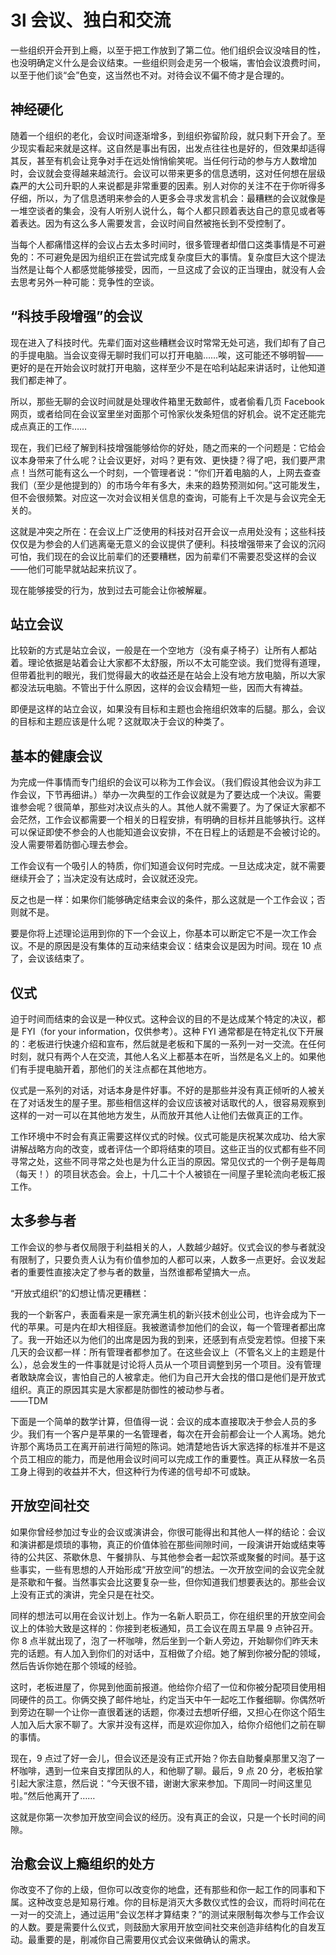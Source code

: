 # 3l 会议、独白和交流

一些组织开会开到上瘾，以至于把工作放到了第二位。他们组织会议没啥目的性，也没明确定义什么是会议结束。一些组织则会走另一个极端，害怕会议浪费时间，以至于他们谈“会”色变，这当然也不对。对待会议不偏不倚才是合理的。

## 神经硬化

随着一个组织的老化，会议时间逐渐增多，到组织弥留阶段，就只剩下开会了。至少现实看起来就是这样。这自然是事出有因，出发点往往也是好的，但效果却适得其反，甚至有机会让竞争对手在远处悄悄偷笑呢。当任何行动的参与方人数增加时，会议就会变得越来越流行。会议可以带来更多的信息透明，这对任何想在层级森严的大公司升职的人来说都是非常重要的因素。别人对你的关注不在于你听得多仔细，所以，为了信息透明来参会的人更多会寻求发言机会：最糟糕的会议就像是一堆空谈者的集会，没有人听别人说什么，每个人都只顾着表达自己的意见或者等着表达。因为有这么多人需要发言，会议时间自然被拖长到不受控制了。

当每个人都痛惜这样的会议占去太多时间时，很多管理者却借口这类事情是不可避免的：不可避免是因为组织正在尝试完成复杂度巨大的事情。复杂度巨大这个提法当然是让每个人都感觉能够接受，因而，一旦这成了会议的正当理由，就没有人会去思考另外一种可能：竞争性的空谈。

## “科技手段增强”的会议

现在进入了科技时代。先辈们面对这些糟糕会议时常常无处可逃，我们却有了自己的手提电脑。当会议变得无聊时我们可以打开电脑……唉，这可能还不够明智——更好的是在开始会议时就打开电脑，这样至少不是在哈利站起来讲话时，让他知道我们都走神了。

所以，那些无聊的会议时间就是处理收件箱里无数邮件，或者偷看几页 Facebook 网页，或者给同在会议室里坐对面那个可怜家伙发条短信的好机会。说不定还能完成点真正的工作……

现在，我们已经了解到科技增强能够给你的好处，随之而来的一个问题是：它给会议本身带来了什么呢？让会议更好，对吗？更有效、更快捷？得了吧，我们要严肃点！当然可能有这么一个时刻，一个管理者说：“你们开着电脑的人，上网去查查我们（至少是他提到的）的市场今年有多大，未来的趋势预测如何。”这可能发生，但不会很频繁。对应这一次对会议相关信息的查询，可能有上千次是与会议完全无关的。

这就是冲突之所在：在会议上广泛使用的科技对召开会议一点用处没有；这些科技仅仅是为参会的人们逃离毫无意义的会议提供了便利。科技增强带来了会议的沉闷可怕，我们现在的会议比前辈们的还要糟糕，因为前辈们不需要忍受这样的会议——他们可能早就站起来抗议了。

现在能够接受的行为，放到过去可能会让你被解雇。

## 站立会议

比较新的方式是站立会议，一般是在一个空地方（没有桌子椅子）让所有人都站着。理论依据是站着会让大家都不太舒服，所以不太可能空谈。我们觉得有道理，但带着批判的眼光，我们觉得最大的收益还是在站会上没有地方放电脑，所以大家都没法玩电脑。不管出于什么原因，这样的会议会精短一些，因而大有裨益。

即便是这样的站立会议，如果没有目标和主题也会拖组织效率的后腿。那么，会议的目标和主题应该是什么呢？这就取决于会议的种类了。

## 基本的健康会议

为完成一件事情而专门组织的会议可以称为工作会议。（我们假设其他会议为非工作会议，下节再细讲。）举办一次典型的工作会议就是为了要达成一个决议。需要谁参会呢？很简单，那些对决议点头的人。其他人就不需要了。为了保证大家都不会茫然，工作会议都需要一个相关的日程安排，有明确的目标并且能够执行。这样可以保证即使不参会的人也能知道会议安排，不在日程上的话题是不会被讨论的。没人需要带着防御心理去参会。

工作会议有一个吸引人的特质，你们知道会议何时完成。一旦达成决定，就不需要继续开会了；当决定没有达成时，会议就还没完。

反之也是一样：如果你们能够确定结束会议的条件，那么这就是一个工作会议；否则就不是。

要是你将上述理论运用到你的下一个会议上，你基本可以断定它不是一次工作会议。不是的原因是没有集体的互动来结束会议：结束会议是因为时间。现在 10 点了，会议该结束了。

## 仪式

迫于时间而结束的会议是一种仪式。这种会议的目的不是达成某个特定的决议，都是 FYI（for your information，仅供参考）。这种 FYI 通常都是在特定礼仪下开展的：老板进行快速介绍和宣布，然后就是老板和下属的一系列一对一交流。在任何时刻，就只有两个人在交流，其他人名义上都基本在听，当然是名义上的。如果他们有手提电脑开着，那他们的关注点都在其他地方。

仪式是一系列的对话，对话本身是件好事。不好的是那些并没有真正倾听的人被关在了对话发生的屋子里。那些相信这样的会议应该被对话取代的人，很容易观察到这样的一对一可以在其他地方发生，从而放开其他人让他们去做真正的工作。

工作环境中不时会有真正需要这样仪式的时候。仪式可能是庆祝某次成功、给大家讲解战略方向的改变，或者评估一个即将结束的项目。这些正当的仪式都有些不同寻常之处，这些不同寻常之处也是为什么正当的原因。常见仪式的一个例子是每周（每天！）的项目状态会。会上，十几二十个人被锁在一间屋子里轮流向老板汇报工作。

## 太多参与者

工作会议的参与者仅局限于利益相关的人，人数越少越好。仪式会议的参与者就没有限制了，只要负责人认为有价值参加的人都可以来，人数多一点更好。会议发起者的重要性直接决定了参与者的数量，当然谁都希望搞大一点。

“开放式组织”的幻想让情况更糟糕：

我的一个新客户，表面看来是一家充满生机的新兴技术创业公司，也许会成为下一代的苹果。可是内在却大相径庭。我被邀请参加他们的会议，每一个管理者都出席了。我一开始还以为他们的出席是因为我的到来，还感到有点受宠若惊。但接下来几天的会议都一样：所有管理者都参加了。在这些会议上（不管名义上的主题是什么），总会发生的一件事就是讨论将人员从一个项目调整到另一个项目。没有管理者敢缺席会议，害怕自己的人被拿走。他们为自己开大会找的借口是他们是开放式组织。真正的原因其实是大家都是防御性的被动参与者。  
——TDM

下面是一个简单的数学计算，但值得一说：会议的成本直接取决于参会人员的多少。我们有一个客户是苹果的一名管理者，每次在开会前都会让一个人离场。她允许那个离场员工在离开前进行简短的陈词。她清楚地告诉大家选择的标准并不是这个员工相应的能力，而是他用会议时间可以完成工作的重要性。真正从释放一名员工身上得到的收益并不大，但这种行为传递的信号却不可或缺。

## 开放空间社交

如果你曾经参加过专业的会议或演讲会，你很可能得出和其他人一样的结论：会议和演讲都是烦琐的事物，真正的价值体验在那些间隙时间，一段演讲开始或结束等待的公共区、茶歇休息、午餐排队、与其他参会者一起饮茶或聚餐的时间。基于这些事实，一些有思想的人开始形成“开放空间”的想法。一次开放空间的会议完全就是茶歇和午餐。当然事实会比这要复杂一些，但你知道我们想要表达的。那些会议上没有正式的演讲，完全只是在社交。

同样的想法可以用在会议计划上。作为一名新人职员工，你在组织里的开放空间会议上的体验大致是这样的：你接到老板通知，员工会议在周五早晨 9 点钟召开。你 8 点半就出现了，泡了一杯咖啡，然后坐到一个新人旁边，开始聊你们昨天未完的话题。有人加入到你们的对话中，互相做了介绍。她了解到你被分配的领域，然后告诉你她在那个领域的经验。

这时，老板进屋了，你晃到他面前报道。他给你介绍了一位和你被分配项目使用相同硬件的员工。你俩交换了邮件地址，约定当天中午一起吃工作餐细聊。你偶然听到旁边在聊一个让你一直很着迷的话题，你凑过去想听仔细，又担心在你这个陌生人加入后大家不聊了。大家并没有这样，而是欢迎你加入，给你介绍他们之前在聊的事情。

现在，9 点过了好一会儿，但会议还是没有正式开始？你去自助餐桌那里又泡了一杯咖啡，遇到一位来自支撑团队的人，和他聊了聊。最后，9 点 20 分，老板拍掌引起大家注意，然后说：“今天很不错，谢谢大家来参加。下周同一时间这里见啦。”然后他离开了……

这就是你第一次参加开放空间会议的经历。没有真正的会议，只是一个长时间的间隙。

## 治愈会议上瘾组织的处方

你改变不了你的上级，但你可以改变你的地盘，还有那些和你一起工作的同事和下属。这种改变总是知易行难。你的目标是消灭大多数仪式性的会议，而将时间花在一对一的交流上，通过运用“会议怎样才算结束？”的测试来限制每次参与工作会议的人数。要是需要什么仪式，则鼓励大家用开放空间社交来创造非结构化的自发互动。最重要的是，削减你自己需要用仪式会议来做确认的需求。
